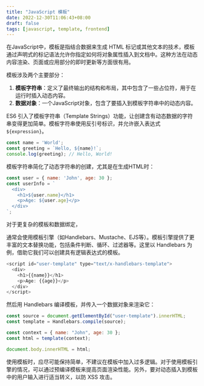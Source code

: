 ```yaml
---
title: "JavaScript 模板"
date: 2022-12-30T11:06:43+08:00
draft: false
tags: [javascript, template, frontend]
---
```


在JavaScript中，模板是指结合数据来生成 HTML 标记或其他文本的技术，模板通过声明式的标记语法允许你指定如何将对象属性插入到文档中。这种方法在动态内容渲染、页面或应用部分的即时更新等方面很有用。

模板涉及两个主要部分：

1. **模板字符串**：定义了最终输出的结构和布局，其中包含了一些占位符，用于在运行时插入动态内容。
2. **数据对象**：一个JavaScript对象，包含了要插入到模板字符串中的动态内容。

ES6 引入了模板字符串（Template Strings）功能，让创建含有动态数据的字符串变得更加简单。模板字符串使用反引号标识，并允许嵌入表达式`${expression}`。

```js
const name = 'World';
const greeting = `Hello, ${name}!`;
console.log(greeting); // Hello, World!
```

模板字符串简化了动态字符串的创建，尤其是在生成HTML时：

```js
const user = { name: 'John', age: 30 };
const userInfo = `
  <div>
    <h1>${user.name}</h1>
    <p>Age: ${user.age}</p>
  </div>
`;
```

对于更复杂的模板和数据绑定，

通常会使用模板引擎（如Handlebars、Mustache、EJS等）。模板引擎提供了更丰富的文本替换功能，包括条件判断、循环、过滤器等。这里以 Handlebars 为例，借助它我们可以创建具有逻辑表达式的模板。

```js
<script id="user-template" type="text/x-handlebars-template">
  <div>
    <h1>{{name}}</h1>
    <p>Age: {{age}}</p>
  </div>
</script>
```

然后用 Handlebars 编译模板，并传入一个数据对象来渲染它：

```js
const source = document.getElementById("user-template").innerHTML;
const template = Handlebars.compile(source);

const context = { name: "John", age: 30 };
const html = template(context);

document.body.innerHTML = html;
```

使用模板时，应尽可能保持简单，不建议在模板中加入过多逻辑。对于使用模板引擎的情况，可以通过预编译模板来提高页面渲染性能。另外，要对动态插入到模板中的用户输入进行适当转义，以防 XSS 攻击。
